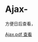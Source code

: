 # Ajax-
方便日后查看，

[Ajax.pdf 查看](http://htmlpreview.github.io/?https://github.com/gnoLoaiX/Ajax-/blob/master/Ajax.html)
